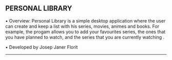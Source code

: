 
PERSONAL LIBRARY
----------------

• Overview: Personal Library is a simple desktop application where 
the user can create and keep a list with his series, movies, animes 
and books. For example, the progam allows you to add your favourites 
series, the ones that you have planned to watch, and the series that 
you are currently watching .

• Developed by Josep Janer Florit

--------------------------------------------------------------------
